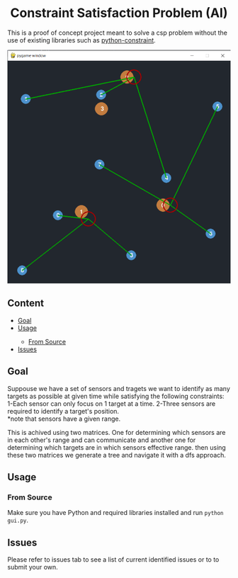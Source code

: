 <h1 style="text-align: center;">Constraint Satisfaction Problem (AI)</h1>
<p>This is a proof of concept project meant to solve a csp problem without the use of existing libraries such as <a href="https://github.com/python-constraint/python-constraint">python-constraint</a>.</p>
<img src= "screenshots\Screenshot1.png">
<h2>Content</h2>
<ul>
    <li><a href = "#goal">Goal</a></li>
    <li><a href = "#usage">Usage</a></li><ul>
    <li><a href = "#source">From Source</a></li>
    </ul>
    <li><a href = "#issues">Issues</a></li>
</ul>

<h2 id = "goal">Goal</h2>
<p>Suppouse we have a set of sensors and tragets we want to identify as many targets as possible at given time while satisfying the following constraints: 1-Each sensor can only focus on 1 target at a time. 2-Three sensors are required to identify a target's position.<br>*note that sensors have a given range.</p>
<p>This is achived using two matrices. One for determining which sensors are in each other's range and can communicate and another one for determining which targets are in which sensors effective range. then using these two matrices we generate a tree and navigate it with a dfs approach.</p>
<h2 id = "usage">Usage</h2>
<h3 id = "source">From Source</h3>
<p>Make sure you have Python and required libraries installed and run <code>python gui.py</code>.</p>
<h2 id = "issues">Issues</h2>
<p>Please refer to issues tab to see a list of current identified issues or to to submit your own.</p>
